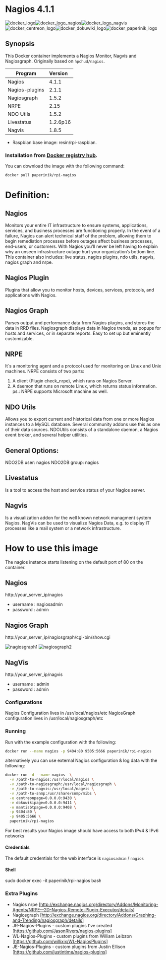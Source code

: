 # Nagios 4.1.1

![docker_logo](https://raw.githubusercontent.com/brunocantisano/rpi-nagios/master/files/docker.png)![docker_logo_nagios](https://raw.githubusercontent.com/brunocantisano/rpi-nagios/master/files/logo-nagios.png)![docker_logo_nagvis](https://raw.githubusercontent.com/brunocantisano/rpi-nagios/master/files/logo-nagvis.png)![docker_centreon_logo](https://raw.githubusercontent.com/brunocantisano/rpi-nagios/master/files/logo-centreon.png)![docker_dokuwiki_logo](https://raw.githubusercontent.com/brunocantisano/rpi-nagios/master/files/logo-dokuwiki.png)![docker_paperinik_logo](https://raw.githubusercontent.com/brunocantisano/rpi-nagios/master/files/docker_paperinik_120x120.png)

## Synopsis
This Docker container implements a Nagios Monitor, Nagvis and Nagiosgraph. Originally based on `hpchud/nagios`.

| Program          | Version   |
| ---------------- |:----------|
| Nagios           | 4.1.1     |
| Nagios-plugins   | 2.1.1     |
| Nagiosgraph      | 1.5.2     |
| NRPE             | 2.15      |
| NDO Utils        | 1.5.2     |
| Livestatus       | 1.2.6p16  |
| Nagvis           | 1.8.5     |

 * Raspbian base image: resin/rpi-raspbian.
 
### Installation from [Docker registry hub](https://registry.hub.docker.com/u/paperinik/rpi-nagios/).

You can download the image with the following command:

```bash
docker pull paperinik/rpi-nagios
```

# Definition:

Nagios
----

Monitors your entire IT infrastructure to ensure systems, applications, services, and business processes are functioning properly. In the event of a failure, Nagios can alert technical staff of the problem, allowing them to begin remediation processes before outages affect business processes, end-users, or customers. With Nagios you’ll never be left having to explain why an unseen infrastructure outage hurt your organization’s bottom line. This container also includes: live status, nagios plugins, ndo utils, nagvis, nagios graph and nrpe.

Nagios Plugin
----

Plugins that allow you to monitor hosts, devices, services, protocols, and applications with Nagios.

Nagios Graph
----

Parses output and performance data from Nagios plugins, and stores the data in RRD files. Nagiosgraph displays data in Nagios trends, as popups for hosts and services, or in separate reports. Easy to set up but eminently customizable.

NRPE
----

It´s a monitoring agent and a protocol used for monitoring on Linux and Unix machines. 
NRPE consists of two parts: 
1) A client (Plugin check_nrpe), which runs on Nagios Server.
2) A daemon that runs on remote Linux, which returns status information.
ps.: NRPE supports Microsoft machine as well.

NDO Utils
----

Allows you to export current and historical data from one or more Nagios instances to a MySQL database. Several community addons use this as one of their data sources. NDOUtils consists of a standalone daemon, a Nagios event broker, and several helper utilities.

General Options:
 -------------------------
 NDO2DB user:    nagios
 NDO2DB group:   nagios


Livestatus
----

Is a tool to access the host and service status of your Nagios server.

Nagvis
----

Is a visualization addon for the well known network managment system Nagios. NagVis can be used to visualize Nagios Data, e.g. to display IT processes like a mail system or a network infrastructure.

# How to use this image

The nagios instance starts listening on the default port of 80 on the container.

Nagios
----

http://your_server_ip/nagios
* username : nagiosadmin
* password : admin

Nagios Graph
----

http://your_server_ip/nagiosgraph/cgi-bin/show.cgi

![nagiosgraph1](https://raw.githubusercontent.com/brunocantisano/rpi-nagios/master/files/nagiosgraph1.png)
![nagiosgraph2](https://raw.githubusercontent.com/brunocantisano/rpi-nagios/master/files/nagiosgraph2.png)

NagVis
----

http://your_server_ip/nagvis
* username : admin
* password : admin

### Configurations
Nagios Configuration lives in /usr/local/nagios/etc
NagiosGraph configuration lives in /usr/local/nagiosgraph/etc

### Running

Run with the example configuration with the following:

```bash
docker run --name nagios -p 9404:80 9505:5666 paperinik/rpi-nagios
```

alternatively you can use external Nagios configuration & log data with the following:

```bash
docker run -d --name nagios  \
  -v /path-to-nagios:/usr/local/nagios \
  -v /path-to-nagiosgraph:/usr/local/nagiosgraph \
  -v /path-to-nagvis:/usr/local/nagvis \
  -v /path-to-snmp:/usr/share/snmp/mibs \
  -e centreonpage=0.0.0.0:9430 \
  -e dokuwikipage=0.0.0.0:9411 \
  -e mantisbtpage=0.0.0.0:9408 \
  -p 9404:80 \
  -p 9405:5666 \
  paperinik/rpi-nagios
```

For best results your Nagios image should have access to both IPv4 & IPv6 networks

#### Credentials

The default credentials for the web interface is `nagiosadmin` / `nagios`

#### Shell

sudo docker exec -it paperinik/rpi-nagios bash

### Extra Plugins

* Nagios nrpe [http://exchange.nagios.org/directory/Addons/Monitoring-Agents/NRPE--2D-Nagios-Remote-Plugin-Executor/details]
* Nagiosgraph [http://exchange.nagios.org/directory/Addons/Graphing-and-Trending/nagiosgraph/details]
* JR-Nagios-Plugins -  custom plugins I've created [https://github.com/JasonRivers/nagios-plugins]
* WL-Nagios-Plugins -  custom plugins from William Leibzon [https://github.com/willixix/WL-NagiosPlugins]
* JE-Nagios-Plugins -  custom plugins from Justin Ellison [https://github.com/justintime/nagios-plugins]

